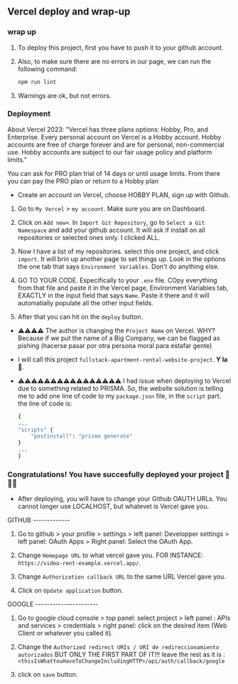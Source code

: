 ## Vercel deploy and wrap-up

### wrap up

1. To deploy this project, first you have to push it to your github account.

2. Also, to make sure there are no errors in our page, we can run the following command:

    ```sh
    npm run lint
    ```

3. Warnings are ok, but not errors.

### Deployment

About Vercel 2023:
"Vercel has three plans options: Hobby, Pro, and Enterprise. Every personal account on Vercel is a Hobby account. Hobby accounts are free of charge forever and are for personal, non-commercial use. Hobby accounts are subject to our fair usage policy and platform limits."

You can ask for PRO plan trial of 14 days or until usage limits. From there you can pay the PRO plan or return to a Hobby plan

-   Create an account on Vercel, choose HOBBY PLAN, sign up with Github.

1. Go to `My Vercel` > `my account`. Make sure you are on Dashboard.

2. Click on `Add new+`. In `Import Git Repository`, go to `Select a Git Namespace` and add your github account. It will ask if install on all repositories or selected ones only. I clicked ALL.

3. Now I have a list of my repositories. select this one project, and click `import`. It will brin up another page to set things up. Look in the options the one tab that says `Environment Variables`. Don't do anything else.

4. GO TO YOUR CODE. Especifically to your `.env` file. COpy everything from that file and paste it in the Vercel page, Environment Variables tab, EXACTLY in the input field that says `Name`. Paste it there and it will automatially populate all the other input fields.

5. After that you can hit on the `deploy` button.

-   ⚠️⚠️⚠️⚠️ The author is changing the `Project Name` on Vercel. WHY? Because if we put the name of a Big Company, we can be flagged as pishing (hacerse pasar por otra persona moral para estafar gente)

-   I will call this project `fullstack-apartment-rental-website-project`. **Y la 🧀**.

-   ⚠️⚠️⚠️⚠️⚠️⚠️⚠️⚠️⚠️⚠️⚠️⚠️⚠️⚠️⚠️⚠️ I had issue when deploying to Vercel due to something related to PRISMA. So, the website solution is telling me to add one line of code to my `package.json` file, in the `script` part. the line of code is:

    ```sh
    {
    ...
    "scripts" {
        "postinstall": "prisma generate"
    }
    ...
    }
    ```

### Congratulations! You have succesfully deployed your project 🥳🥳🥳

-   After deploying, you will have to change your Github OAUTH URLs. You cannot longer use LOCALHOST, but whatevet is Vercel gave you.

GITHUB -------------

1. Go to github > your profile > settings > left panel: Developper settings > left panel: OAuth Apps > Right panel: Select the OAuth App.

2. Change `Homepage URL` to what vercel gave you. FOR INSTANCE: `https://video-rent-example.vercel.app/`.

3. Change `Authorization callback URL` to the same URL Vercel gave you.

4. Click on `Update application` button.

GOOGLE ----------------------

1. Go to google cloud console > top panel: select project > left panel : APIs and services > credentials > right panel: click on the desired item (Web Client or whatever you called it).

2. Change the `Authorized redirect URIs / URI de redireccionamiento autorizados` BUT ONLY THE FIRST PART OF IT!!! leave the rest as it is : `<thisIsWhatYouHaveToChangeIncludingHTTP>/api/auth/callback/google`

3. click on `save` button.

